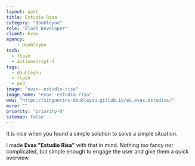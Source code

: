 ```yaml
---
layout: post
title: Estudio Risa
category: "doubleyou"
role: "Flash Developer"
client: Evax
agency:
    - Doubleyou
tech:
  - flash
  - actionscript-3
tags:
  - doubleyou
  - flash
  - as3
image: "evax--estudio-risa"
image_home: "evax--estudio-risa"
www: "https://singuerinc-doubleyou.gitlab.io/es.evax.estudios/"
more: ""
priority: 'priority-0'
sitemap: false
---
```


It is nice when you found a simple solution to solve a simple situation.

I made **Evax "Estudio Risa"** with that in mind. Nothing too fancy nor complicated, but simple enough to engage the user and give them a quick overview.
